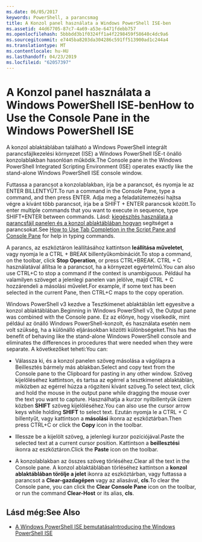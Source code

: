 ```yaml
---
ms.date: 06/05/2017
keywords: PowerShell, a parancsmag
title: A Konzol panel használata a Windows PowerShell ISE-ben
ms.assetid: 44d67705-87c7-4a69-a53e-6471fdebb757
ms.openlocfilehash: 5bbbdd3b1f0324ff1a4f2298459f58640c4dc9a6
ms.sourcegitcommit: e7445ba8203da304286c591ff513900ad1c244a4
ms.translationtype: MT
ms.contentlocale: hu-HU
ms.lasthandoff: 04/23/2019
ms.locfileid: "62057397"
---
```

# <a name="how-to-use-the-console-pane-in-the-windows-powershell-ise"></a><span data-ttu-id="bf895-103">A Konzol panel használata a Windows PowerShell ISE-ben</span><span class="sxs-lookup"><span data-stu-id="bf895-103">How to Use the Console Pane in the Windows PowerShell ISE</span></span>

<span data-ttu-id="bf895-104">A konzol ablaktáblában található a Windows PowerShell integrált parancsfájlkezelési környezet (ISE) a Windows PowerShell ISE-t önálló konzolablakban hasonlóan működik.</span><span class="sxs-lookup"><span data-stu-id="bf895-104">The Console pane in the Windows PowerShell Integrated Scripting Environment (ISE) operates exactly like the stand-alone Windows PowerShell ISE console window.</span></span>

<span data-ttu-id="bf895-105">Futtassa a parancsot a konzolablakban, írja be a parancsot, és nyomja le az ENTER BILLENTYŰT.</span><span class="sxs-lookup"><span data-stu-id="bf895-105">To run a command in the Console Pane, type a command, and then press ENTER.</span></span> <span data-ttu-id="bf895-106">Adja meg a feladatütemezési hajtsa végre a kívánt több parancsot, írja be a SHIFT + ENTER parancsok között.</span><span class="sxs-lookup"><span data-stu-id="bf895-106">To enter multiple commands that you want to execute in sequence, type SHIFT+ENTER between commands.</span></span> <span data-ttu-id="bf895-107">Lásd: [kiegészítés használata a parancsfájl panelen és a konzol ablaktáblában hogyan](How-to-Use-Tab-Completion-in-the-Script-Pane-and-Console-Pane.md) segítséget a parancsokat.</span><span class="sxs-lookup"><span data-stu-id="bf895-107">See [How to Use Tab Completion in the Script Pane and Console Pane](How-to-Use-Tab-Completion-in-the-Script-Pane-and-Console-Pane.md) for help in typing commands.</span></span>

<span data-ttu-id="bf895-108">A parancs, az eszköztáron leállításához kattintson **leállítása műveletet**, vagy nyomja le a CTRL + BREAK billentyűkombinációt.</span><span class="sxs-lookup"><span data-stu-id="bf895-108">To stop a command, on the toolbar, click **Stop Operation**, or press CTRL+BREAK.</span></span> <span data-ttu-id="bf895-109">CTRL + C használatával állítsa le a parancsot, ha a környezet egyértelmű.</span><span class="sxs-lookup"><span data-stu-id="bf895-109">You can also use CTRL+C to stop a command if the context is unambiguous.</span></span> <span data-ttu-id="bf895-110">Például ha valamilyen szöveget a jelenlegi panelen van jelölve, majd CTRL + C hozzárendeli a másolási művelet.</span><span class="sxs-lookup"><span data-stu-id="bf895-110">For example, if some text has been selected in the current Pane, then CTRL+C maps to the copy operation.</span></span>

<span data-ttu-id="bf895-111">Windows PowerShell v3 kezdve a Tesztkimenet ablaktáblán lett egyesítve a konzol ablaktáblában.</span><span class="sxs-lookup"><span data-stu-id="bf895-111">Beginning in Windows PowerShell v3, the Output pane was combined with the Console pane.</span></span> <span data-ttu-id="bf895-112">Ez az előnye, hogy viselkedik, mint például az önálló Windows PowerShell-konzolt, és használata esetén nem volt szükség, ha a különálló eljárásokban közötti különbségeket.</span><span class="sxs-lookup"><span data-stu-id="bf895-112">This has the benefit of behaving like the stand-alone Windows PowerShell console and eliminates the differences in procedures that were needed when they were separate.</span></span> <span data-ttu-id="bf895-113">A következőket teheti:</span><span class="sxs-lookup"><span data-stu-id="bf895-113">You can:</span></span>

- <span data-ttu-id="bf895-114">Válassza ki, és a konzol panelen szöveg másolása a vágólapra a Beillesztés bármely más ablakban.</span><span class="sxs-lookup"><span data-stu-id="bf895-114">Select and copy text from the Console pane to the Clipboard for pasting in any other window.</span></span> <span data-ttu-id="bf895-115">Szöveg kijelöléséhez kattintson, és tartsa az egérrel a tesztkimenet ablaktáblán, miközben az egérrel húzza a rögzíteni kívánt szöveg.</span><span class="sxs-lookup"><span data-stu-id="bf895-115">To select text, click and hold the mouse in the output pane while dragging the mouse over the text you want to capture.</span></span> <span data-ttu-id="bf895-116">Használhatja a kurzor nyílbillentyűk üzem közben **SHIFT** szöveg kijelöléséhez.</span><span class="sxs-lookup"><span data-stu-id="bf895-116">You can also use the cursor arrow keys while holding **SHIFT** to select text.</span></span> <span data-ttu-id="bf895-117">Ezután nyomja le a CTRL + C billentyűt, vagy kattintson a **másolási** ikonra az eszköztárban.</span><span class="sxs-lookup"><span data-stu-id="bf895-117">Then press CTRL+C or click the **Copy** icon in the toolbar.</span></span>

- <span data-ttu-id="bf895-118">Illessze be a kijelölt szöveg, a jelenlegi kurzor pozíciójával.</span><span class="sxs-lookup"><span data-stu-id="bf895-118">Paste the selected text at a current cursor position.</span></span> <span data-ttu-id="bf895-119">Kattintson a **beillesztési** ikonra az eszköztáron.</span><span class="sxs-lookup"><span data-stu-id="bf895-119">Click the **Paste** icon on the toolbar.</span></span>

- <span data-ttu-id="bf895-120">A konzolablakban az összes szöveg törléséhez.</span><span class="sxs-lookup"><span data-stu-id="bf895-120">Clear all the text in the Console pane.</span></span> <span data-ttu-id="bf895-121">A konzol ablaktáblában törléséhez kattintson a **konzol ablaktáblában törölje a jelet** ikonra az eszköztárban, vagy futtassa a parancsot a **Clear-gazdagépen** vagy az aliasával, **cls**.</span><span class="sxs-lookup"><span data-stu-id="bf895-121">To clear the Console pane, you can click the **Clear Console Pane** icon on the toolbar, or run the command **Clear-Host** or its alias, **cls**.</span></span>

## <a name="see-also"></a><span data-ttu-id="bf895-122">Lásd még:</span><span class="sxs-lookup"><span data-stu-id="bf895-122">See Also</span></span>

- [<span data-ttu-id="bf895-123">A Windows PowerShell ISE bemutatása</span><span class="sxs-lookup"><span data-stu-id="bf895-123">Introducing the Windows PowerShell ISE</span></span>](Introducing-the-Windows-PowerShell-ISE.md)